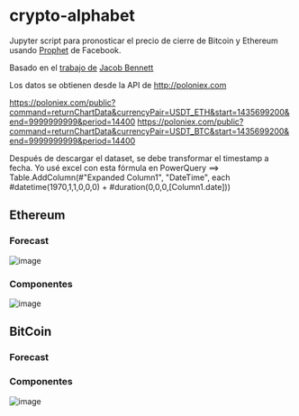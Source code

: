 # crypto-alphabet

Jupyter script para pronosticar el precio de cierre de Bitcoin y Ethereum usando [Prophet](https://facebook.github.io/prophet/) de Facebook.

Basado en el [trabajo de](https://medium.com/jake404/predict-the-price-of-btc-using-facebook-prophet-8b5e22f669aa) [Jacob Bennett](https://go.jake404.com)  

Los datos se obtienen desde la API de http://poloniex.com

https://poloniex.com/public?command=returnChartData&currencyPair=USDT_ETH&start=1435699200&end=9999999999&period=14400
https://poloniex.com/public?command=returnChartData&currencyPair=USDT_BTC&start=1435699200&end=9999999999&period=14400


Después de descargar el dataset, se debe transformar el timestamp a fecha. Yo usé excel con esta fórmula en PowerQuery ==> Table.AddColumn(#"Expanded Column1", "DateTime", each #datetime(1970,1,1,0,0,0) + #duration(0,0,0,[Column1.date]))

## Ethereum

### Forecast
![image](https://user-images.githubusercontent.com/47190969/129432422-07f4ffaa-666b-43a8-a29b-1c42be2bf948.png)

### Componentes
![image](https://user-images.githubusercontent.com/47190969/129432368-ab3762e7-0bda-4802-8ea2-0e57ce326776.png)

## BitCoin
### Forecast


### Componentes
![image](https://user-images.githubusercontent.com/47190969/129432404-142badb1-c6fa-4f56-a1f7-eee4501d4c8f.png)
